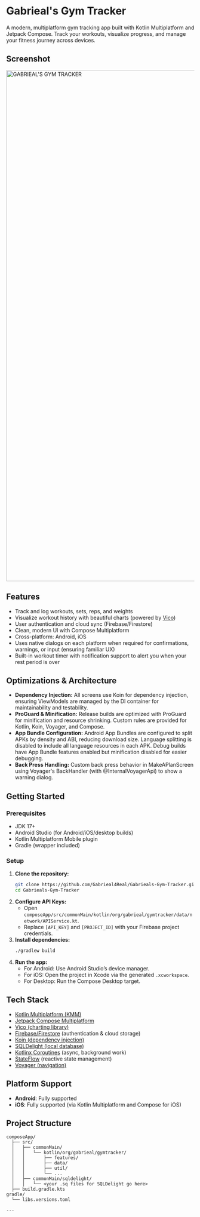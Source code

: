# Gabrieal's Gym Tracker

A modern, multiplatform gym tracking app built with Kotlin Multiplatform and Jetpack Compose. Track your workouts, visualize progress, and manage your fitness journey across devices.

## Screenshot
<img width="1369" alt="GABRIEAL'S GYM TRACKER" src="https://github.com/user-attachments/assets/8e006899-8872-48fb-9d13-0745ab063b5a" />



## Features

- Track and log workouts, sets, reps, and weights
- Visualize workout history with beautiful charts (powered by [Vico](https://github.com/patrykandpatrick/vico))
- User authentication and cloud sync (Firebase/Firestore)
- Clean, modern UI with Compose Multiplatform
- Cross-platform: Android, iOS
- Uses native dialogs on each platform when required for confirmations, warnings, or input (ensuring familiar UX)
- Built-in workout timer with notification support to alert you when your rest period is over

## Optimizations & Architecture

- **Dependency Injection:** All screens use Koin for dependency injection, ensuring ViewModels are managed by the DI container for maintainability and testability.
- **ProGuard & Minification:** Release builds are optimized with ProGuard for minification and resource shrinking. Custom rules are provided for Kotlin, Koin, Voyager, and Compose.
- **App Bundle Configuration:** Android App Bundles are configured to split APKs by density and ABI, reducing download size. Language splitting is disabled to include all language resources in each APK. Debug builds have App Bundle features enabled but minification disabled for easier debugging.
- **Back Press Handling:** Custom back press behavior in MakeAPlanScreen using Voyager's BackHandler (with @InternalVoyagerApi) to show a warning dialog.

## Getting Started

### Prerequisites

- JDK 17+
- Android Studio (for Android/iOS/desktop builds)
- Kotlin Multiplatform Mobile plugin
- Gradle (wrapper included)

### Setup

1. **Clone the repository:**
   ```bash
   git clone https://github.com/Gabrieal4Real/Gabrieals-Gym-Tracker.git
   cd Gabrieals-Gym-Tracker
   ```
2. **Configure API Keys:**
   - Open `composeApp/src/commonMain/kotlin/org/gabrieal/gymtracker/data/network/APIService.kt`.
   - Replace `[API_KEY]` and `[PROJECT_ID]` with your Firebase project credentials.
3. **Install dependencies:**
   ```bash
   ./gradlew build
   ```
4. **Run the app:**
   - For Android: Use Android Studio’s device manager.
   - For iOS: Open the project in Xcode via the generated `.xcworkspace`.
   - For Desktop: Run the Compose Desktop target.

## Tech Stack

- [Kotlin Multiplatform (KMM)](https://kotlinlang.org/lp/mobile/)  
- [Jetpack Compose Multiplatform](https://www.jetbrains.com/lp/compose-multiplatform/)  
- [Vico (charting library)](https://github.com/patrykandpatrick/vico)  
- [Firebase/Firestore](https://firebase.google.com/) (authentication & cloud storage)  
- [Koin (dependency injection)](https://insert-koin.io/)  
- [SQLDelight (local database)](https://cashapp.github.io/sqldelight/)  
- [Kotlinx Coroutines](https://github.com/Kotlin/kotlinx.coroutines) (async, background work)  
- [StateFlow](https://kotlinlang.org/api/kotlinx.coroutines/kotlinx-coroutines-core/kotlinx.coroutines.flow/-state-flow/) (reactive state management)
- [Voyager (navigation)](https://github.com/adrielcafe/voyager)

## Platform Support

- **Android**: Fully supported
- **iOS**: Fully supported (via Kotlin Multiplatform and Compose for iOS)

## Project Structure

```
composeApp/
  ├── src/
  │   ├── commonMain/
  │   │   └── kotlin/org/gabrieal/gymtracker/
  │   │       ├── features/
  │   │       ├── data/
  │   │       ├── util/
  │   │       └── ...
  │   ├── commonMain/sqldelight/
  │   │   └── <your .sq files for SQLDelight go here>
  ├── build.gradle.kts
gradle/
  └── libs.versions.toml

---
